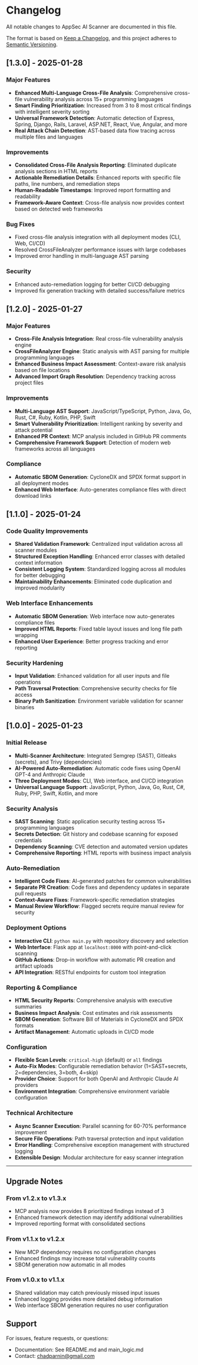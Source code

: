 # Changelog

All notable changes to AppSec AI Scanner are documented in this file.

The format is based on [Keep a Changelog](https://keepachangelog.com/en/1.0.0/),
and this project adheres to [Semantic Versioning](https://semver.org/spec/v2.0.0.html).

## [1.3.0] - 2025-01-28

### Major Features
- **Enhanced Multi-Language Cross-File Analysis**: Comprehensive cross-file vulnerability analysis across 15+ programming languages
- **Smart Finding Prioritization**: Increased from 3 to 8 most critical findings with intelligent severity sorting
- **Universal Framework Detection**: Automatic detection of Express, Spring, Django, Rails, Laravel, ASP.NET, React, Vue, Angular, and more
- **Real Attack Chain Detection**: AST-based data flow tracing across multiple files and languages

### Improvements
- **Consolidated Cross-File Analysis Reporting**: Eliminated duplicate analysis sections in HTML reports
- **Actionable Remediation Details**: Enhanced reports with specific file paths, line numbers, and remediation steps
- **Human-Readable Timestamps**: Improved report formatting and readability
- **Framework-Aware Context**: Cross-file analysis now provides context based on detected web frameworks

### Bug Fixes
- Fixed cross-file analysis integration with all deployment modes (CLI, Web, CI/CD)
- Resolved CrossFileAnalyzer performance issues with large codebases
- Improved error handling in multi-language AST parsing

### Security
- Enhanced auto-remediation logging for better CI/CD debugging
- Improved fix generation tracking with detailed success/failure metrics

## [1.2.0] - 2025-01-27

### Major Features
- **Cross-File Analysis Integration**: Real cross-file vulnerability analysis engine
- **CrossFileAnalyzer Engine**: Static analysis with AST parsing for multiple programming languages
- **Enhanced Business Impact Assessment**: Context-aware risk analysis based on file locations
- **Advanced Import Graph Resolution**: Dependency tracking across project files

### Improvements
- **Multi-Language AST Support**: JavaScript/TypeScript, Python, Java, Go, Rust, C#, Ruby, Kotlin, PHP, Swift
- **Smart Vulnerability Prioritization**: Intelligent ranking by severity and attack potential
- **Enhanced PR Context**: MCP analysis included in GitHub PR comments
- **Comprehensive Framework Support**: Detection of modern web frameworks across all languages

### Compliance
- **Automatic SBOM Generation**: CycloneDX and SPDX format support in all deployment modes
- **Enhanced Web Interface**: Auto-generates compliance files with direct download links

## [1.1.0] - 2025-01-24

### Code Quality Improvements
- **Shared Validation Framework**: Centralized input validation across all scanner modules
- **Structured Exception Handling**: Enhanced error classes with detailed context information
- **Consistent Logging System**: Standardized logging across all modules for better debugging
- **Maintainability Enhancements**: Eliminated code duplication and improved modularity

### Web Interface Enhancements
- **Automatic SBOM Generation**: Web interface now auto-generates compliance files
- **Improved HTML Reports**: Fixed table layout issues and long file path wrapping
- **Enhanced User Experience**: Better progress tracking and error reporting

### Security Hardening
- **Input Validation**: Enhanced validation for all user inputs and file operations
- **Path Traversal Protection**: Comprehensive security checks for file access
- **Binary Path Sanitization**: Environment variable validation for scanner binaries

## [1.0.0] - 2025-01-23

### Initial Release
- **Multi-Scanner Architecture**: Integrated Semgrep (SAST), Gitleaks (secrets), and Trivy (dependencies)
- **AI-Powered Auto-Remediation**: Automatic code fixes using OpenAI GPT-4 and Anthropic Claude
- **Three Deployment Modes**: CLI, Web interface, and CI/CD integration
- **Universal Language Support**: JavaScript, Python, Java, Go, Rust, C#, Ruby, PHP, Swift, Kotlin, and more

### Security Analysis
- **SAST Scanning**: Static application security testing across 15+ programming languages
- **Secrets Detection**: Git history and codebase scanning for exposed credentials
- **Dependency Scanning**: CVE detection and automated version updates
- **Comprehensive Reporting**: HTML reports with business impact analysis

### Auto-Remediation
- **Intelligent Code Fixes**: AI-generated patches for common vulnerabilities
- **Separate PR Creation**: Code fixes and dependency updates in separate pull requests
- **Context-Aware Fixes**: Framework-specific remediation strategies
- **Manual Review Workflow**: Flagged secrets require manual review for security

### Deployment Options
- **Interactive CLI**: `python main.py` with repository discovery and selection
- **Web Interface**: Flask app at `localhost:8000` with point-and-click scanning
- **GitHub Actions**: Drop-in workflow with automatic PR creation and artifact uploads
- **API Integration**: RESTful endpoints for custom tool integration

### Reporting & Compliance
- **HTML Security Reports**: Comprehensive analysis with executive summaries
- **Business Impact Analysis**: Cost estimates and risk assessments
- **SBOM Generation**: Software Bill of Materials in CycloneDX and SPDX formats
- **Artifact Management**: Automatic uploads in CI/CD mode

### Configuration
- **Flexible Scan Levels**: `critical-high` (default) or `all` findings
- **Auto-Fix Modes**: Configurable remediation behavior (1=SAST+secrets, 2=dependencies, 3=both, 4=skip)
- **Provider Choice**: Support for both OpenAI and Anthropic Claude AI providers
- **Environment Integration**: Comprehensive environment variable configuration

### Technical Architecture
- **Async Scanner Execution**: Parallel scanning for 60-70% performance improvement
- **Secure File Operations**: Path traversal protection and input validation
- **Error Handling**: Comprehensive exception management with structured logging
- **Extensible Design**: Modular architecture for easy scanner integration

---

## Upgrade Notes

### From v1.2.x to v1.3.x
- MCP analysis now provides 8 prioritized findings instead of 3
- Enhanced framework detection may identify additional vulnerabilities
- Improved reporting format with consolidated sections

### From v1.1.x to v1.2.x
- New MCP dependency requires no configuration changes
- Enhanced findings may increase total vulnerability counts
- SBOM generation now automatic in all modes

### From v1.0.x to v1.1.x
- Shared validation may catch previously missed input issues
- Enhanced logging provides more detailed debug information
- Web interface SBOM generation requires no user configuration

## Support

For issues, feature requests, or questions:
- Documentation: See README.md and main_logic.md
- Contact: chadparnin@gmail.com
